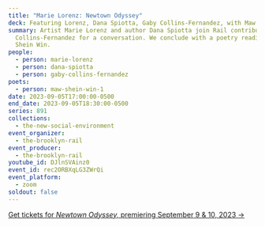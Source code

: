 ```yaml
---
title: "Marie Lorenz: Newtown Odyssey"
deck: Featuring Lorenz, Dana Spiotta, Gaby Collins-Fernandez, with Maw Shein Win
summary: Artist Marie Lorenz and author Dana Spiotta join Rail contributor Gaby
  Collins-Fernandez for a conversation. We conclude with a poetry reading by Maw
  Shein Win.
people:
  - person: marie-lorenz
  - person: dana-spiotta
  - person: gaby-collins-fernandez
poets:
  - person: maw-shein-win-1
date: 2023-09-05T17:00:00-0500
end_date: 2023-09-05T18:30:00-0500
series: 891
collections:
  - the-new-social-environment
event_organizer:
  - the-brooklyn-rail
event_producer:
  - the-brooklyn-rail
youtube_id: DJlnSVAinz0
event_id: rec2ORBXqLG3ZWrQi
event_platform:
  - zoom
soldout: false
---
```

[Get tickets for *Newtown Odyssey,* premiering September 9 & 10, 2023 →](https://www.newtownodyssey.com/)